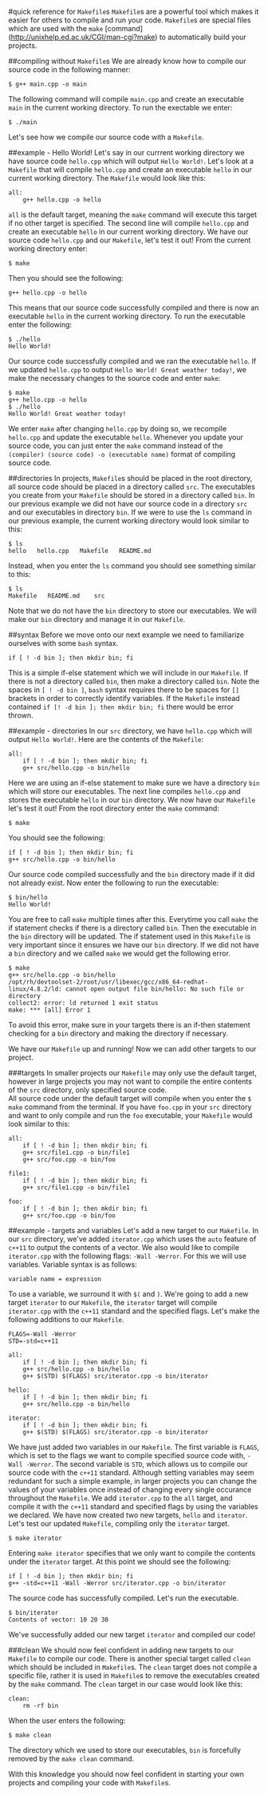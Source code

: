 #quick reference for `Makefile`s
`Makefile`s are a powerful tool which makes it easier for others to compile and run your code.
`Makefile`s are special files which are used with the `make` [command] (http://unixhelp.ed.ac.uk/CGI/man-cgi?make) to automatically build your projects.  

##compiling without `Makefile`s
We are already know how to compile our source code in the following manner:
```
$ g++ main.cpp -o main
```
The following command will compile `main.cpp` and create an executable `main` in the current working directory.
To run the exectable we enter:
```
$ ./main
```
Let's see how we compile our source code with a `Makefile`.

##example - Hello World!
Let's say in our currrent working directory we have source code `hello.cpp` which will output `Hello World!`.
Let's look at a `Makefile` that will compile `hello.cpp` and create an executable `hello` in our current working directory.
The `Makefile` would look like this:
```
all:
	g++ hello.cpp -o hello
```
`all` is the default target, meaning the `make` command will execute this target if no other target is specified.
The second line will compile `hello.cpp` and create an executable `hello` in our current working directory.
We have our source code `hello.cpp` and our `Makefile`, let's test it out!
From the current working directory enter:
```
$ make
```
Then you should see the following:
```
g++ hello.cpp -o hello
```
This means that our source code successfully compiled and there is now an executable `hello` in the current working directory.
To run the executable enter the following:
```
$ ./hello
Hello World!
```
Our source code successfully compiled and we ran the executable `hello`. 
If we updated `hello.cpp` to output `Hello World! Great weather today!`, we make the necessary changes to the source code and enter `make`:
```
$ make
g++ hello.cpp -o hello
$ ./hello
Hello World! Great weather today!
```
We enter `make` after changing `hello.cpp` by doing so, we recompile `hello.cpp` and update the executable `hello`.
Whenever you update your source code, you can just enter the `make` command instead of the `(compiler) (source code) -o (executable name)` format of compiling source code.

##directories
In projects, `Makefile`s should be placed in the root directory, all source code should be placed in a directory called `src`. 
The executables you create from your `Makefile` should be stored in a directory called `bin`.
In our previous example we did not have our source code in a directory `src` and our executables in directory `bin`.
If we were to use the `ls` command in our previous example, the current working directory would look similar to this:
```
$ ls
hello   hello.cpp   Makefile   README.md
```
Instead, when you enter the `ls` command you should see something similar to this:
```
$ ls
Makefile   README.md    src
```
Note that we do not have the `bin` directory to store our executables.
We will make our `bin` directory and manage it in our `Makefile`.

##syntax
Before we move onto our next example we need to familiarize ourselves with some `bash` syntax. 
```
if [ ! -d bin ]; then mkdir bin; fi
```
This is a simple if-else statement which we will include in our `Makefile`. 
If there is not a directory called `bin`, then make a directory called `bin`. 
Note the spaces in `[ ! -d bin ]`, `bash` syntax requires there to be spaces for `[]` brackets in order to correctly identify variables. 
If the `Makefile` instead contained `if [! -d bin ]; then mkdir bin; fi` there would be error thrown. 

##example - directories
In our `src` directory, we have `hello.cpp` which will output `Hello World!`.
Here are the contents of the `Makefile`: 

```
all:
	if [ ! -d bin ]; then mkdir bin; fi
	g++ src/hello.cpp -o bin/hello
```

Here we are using an if-else statement to make sure we have a directory `bin` which will store our executables.
The next line compiles `hello.cpp` and stores the executable `hello` in our `bin` directory.
We now have our `Makefile` let's test it out!
From the root directory enter the `make` command:

```
$ make
```
You should see the following:
```
if [ ! -d bin ]; then mkdir bin; fi
g++ src/hello.cpp -o bin/hello
```
Our source code compiled successfully and the `bin` directory made if it did not already exist. 
Now enter the following to run the executable:
```
$ bin/hello
Hello World!	
```
You are free to call `make` multiple times after this. 
Everytime you call `make` the if statement checks if there is a directory called `bin`.
Then the executable in the `bin` directory will be updated.
The if statement used in this `Makefile` is very important since it ensures we have our `bin` directory. 
If we did not have a `bin` directory and we called `make` we would get the following error.
```
$ make
g++ src/hello.cpp -o bin/hello
/opt/rh/devtoolset-2/root/usr/libexec/gcc/x86_64-redhat-linux/4.8.2/ld: cannot open output file bin/hello: No such file or directory
collect2: error: ld returned 1 exit status
make: *** [all] Error 1
```
To avoid this error, make sure in your targets there is an if-then statement checking for a `bin` directory and making the directory if necessary.

We have our `Makefile` up and running! 
Now we can add other targets to our project.

###targets
In smaller projects our `Makefile` may only use the default target, however in large projects you may not want to compile the entire contents of the `src` directory, only specified source code.  
All source code under the default target will compile when you enter the `$ make` command from the terminal. 
If you have `foo.cpp` in your `src` directory and want to only compile and run the `foo` executable, your `Makefile` would look similar to this:

```
all:
	if [ ! -d bin ]; then mkdir bin; fi
	g++ src/file1.cpp -o bin/file1
	g++ src/foo.cpp -o bin/foo

file1:
	if [ ! -d bin ]; then mkdir bin; fi
	g++ src/file1.cpp -o bin/file1

foo:
	if [ ! -d bin ]; then mkdir bin; fi
	g++ src/foo.cpp -o bin/foo
```

##example - targets and variables
Let's add a new target to our `Makefile`.
In our `src` directory, we've added `iterator.cpp` which uses the `auto` feature of `c++11` to output the contents of a vector. 
We also would like to compile `iterator.cpp` with the following flags: `-Wall -Werror`.
For this we will use variables.
Variable syntax is as follows:
```
variable name = expression
```
To use a variable, we surround it with `$(` and `)`.
We're going to add a new target `iterator` to our `Makefile`, the `iterator` target will compile `iterator.cpp` with the `c++11` standard and the specified flags.
Let's make the following additions to our `Makefile`.

```
FLAGS=-Wall -Werror
STD=-std=c++11

all:
	if [ ! -d bin ]; then mkdir bin; fi
	g++ src/hello.cpp -o bin/hello
	g++ $(STD) $(FLAGS) src/iterator.cpp -o bin/iterator

hello:
	if [ ! -d bin ]; then mkdir bin; fi
	g++ src/hello.cpp -o bin/hello

iterator:
	if [ ! -d bin ]; then mkdir bin; fi
	g++ $(STD) $(FLAGS) src/iterator.cpp -o bin/iterator

```
We have just added two variables in our `Makefile`.
The first variable is `FLAGS`, which is set to the flags we want to compile specified source code with, `-Wall -Werror`.
The second variable is `STD`, which allows us to compile our source code with the `c++11` standard.
Although setting variables may seem redundant for such a simple example, in larger projects you can change the values of your variables once instead of changing every single occurance throughout the `Makefile`.
We add `iterator.cpp` to the `all` target, and compile it with the `c++11` standard and specified flags by using the variables we declared.
We have now created two new targets, `hello` and `iterator`. 
Let's test our updated `Makefile`, compiling only the `iterator` target.

```
$ make iterator	
```
Entering `make iterator` specifies that we only want to compile the contents under the `iterator` target.
At this point we should see the following:

```
if [ ! -d bin ]; then mkdir bin; fi
g++ -std=c++11 -Wall -Werror src/iterator.cpp -o bin/iterator
```
The source code has successfully compiled. Let's run the executable.
```
$ bin/iterator
Contents of vector: 10 20 30
```
We've successfully added our new target `iterator` and compiled our code!

###clean
We should now feel confident in adding new targets to our `Makefile` to compile our code.
There is another special target called `clean` which should be included in `Makefile`s. 
The	`clean` target does not compile a specific file, rather it is used in `Makefile`s to remove the executables created by the `make` command.
The `clean` target in our case would look like this:

```
clean:
	rm -rf bin
```
When the user enters the following:
```
$ make clean
```
The directory which we used to store our executables, `bin` is forcefully removed by the `make clean` command.

With this knowledge you should now feel confident in starting your own projects and compiling your code with `Makefile`s.
